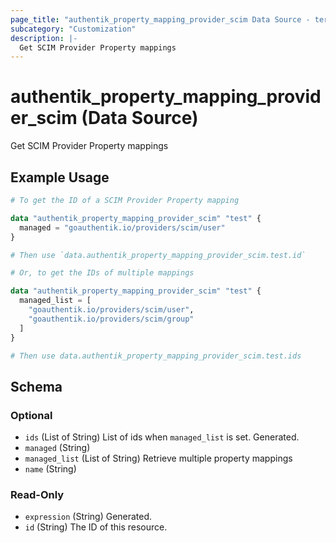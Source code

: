 ```yaml
---
page_title: "authentik_property_mapping_provider_scim Data Source - terraform-provider-authentik"
subcategory: "Customization"
description: |-
  Get SCIM Provider Property mappings
---
```


# authentik_property_mapping_provider_scim (Data Source)

Get SCIM Provider Property mappings

## Example Usage

```terraform
# To get the ID of a SCIM Provider Property mapping

data "authentik_property_mapping_provider_scim" "test" {
  managed = "goauthentik.io/providers/scim/user"
}

# Then use `data.authentik_property_mapping_provider_scim.test.id`

# Or, to get the IDs of multiple mappings

data "authentik_property_mapping_provider_scim" "test" {
  managed_list = [
    "goauthentik.io/providers/scim/user",
    "goauthentik.io/providers/scim/group"
  ]
}

# Then use data.authentik_property_mapping_provider_scim.test.ids
```

<!-- schema generated by tfplugindocs -->
## Schema

### Optional

- `ids` (List of String) List of ids when `managed_list` is set. Generated.
- `managed` (String)
- `managed_list` (List of String) Retrieve multiple property mappings
- `name` (String)

### Read-Only

- `expression` (String) Generated.
- `id` (String) The ID of this resource.

